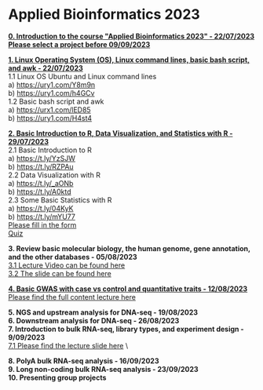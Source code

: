 # **Applied Bioinformatics 2023**

[**0. Introduction to the course "Applied Bioinformatics 2023" - 22/07/2023**](https://github.com/luuloi/AppliedBioinformatics2023/blob/56ac736b7dcb631d1b63999264e51c5f940ab0b0/Lecture0/Lecture0.pptx) \
[**Please select a project before 09/09/2023**](https://docs.google.com/spreadsheets/d/13wdcJoBUs-Uw3pWMku0huHMdTa5NOBIU1miyxDYlVw0/edit?usp=sharing)

[**1. Linux Operating System (OS), Linux command lines, basic bash script, and awk  - 22/07/2023**](https://github.com/luuloi/AppliedBioinformatics2023/tree/d19ed217da3a715642a1436a472c140ce288f975/Lecture1) \
   1.1 Linux OS Ubuntu and Linux command lines \
   a) https://ury1.com/Y8m9n \
   b) https://ury1.com/h4GCv \
   1.2 Basic bash script and awk \
   a) https://urx1.com/lED85 \
   b) https://ury1.com/H4st4 

[**2. Basic Introduction to R, Data Visualization, and Statistics with R  - 29/07/2023**](https://github.com/luuloi/AppliedBioinformatics2023/tree/d19ed217da3a715642a1436a472c140ce288f975/Lecture2) \
2.1 Basic Introduction to R \
a) https://t.ly/YzSJW \
b) https://t.ly/RZPAu \
2.2 Data Visualization with R \
a) https://t.ly/_aONb \
b) https://t.ly/A0ktd \
2.3 Some Basic Statistics with R \
a) https://t.ly/04KyK \
b) https://t.ly/mYU77 \
[Please fill in the form](https://docs.google.com/spreadsheets/d/1Ivx9iK1FTmQ3u1MH_u3lIlocKhDEss4yE8fg1yz_xo0/edit?usp=sharing) \
[Quiz](https://docs.google.com/forms/d/e/1FAIpQLSeq_nzCg52Mls9536ORNgOpU35c4k-uxgY2rnDjdCEs6pdvfg/viewform) 

**3. Review basic molecular biology, the human genome, gene annotation, and the other databases  - 05/08/2023** \
[3.1 Lecture Video can be found here](https://www.youtube.com/watch?v=j3A6jTiLlDo&list=PLXtgXP89Tyn92OdScNIYBUBI8DNCFCCN4&index=1) \
[3.2 The slide can be found here](https://github.com/luuloi/AppliedBioinformatics2023/tree/6958020d5b0aa414a76aacf8769c0fe5c400fcf0/Lecture3)

[**4. Basic GWAS with case vs control and quantitative traits - 12/08/2023**](https://github.com/luuloi/GWAS_Introduction_2023) \
[Please find the full content lecture here](https://github.com/luuloi/GWAS_Introduction_2023)

**5. NGS and upstream analysis for DNA-seq - 19/08/2023** \
**6. Downstream analysis for DNA-seq - 26/08/2023** \
**7. Introduction to bulk RNA-seq, library types, and experiment design - 9/09/2023** \
[7.1 Please find the lecture slide here](https://github.com/luuloi/AppliedBioinformatics2023/tree/d44ac31a6f50865ffa4b463f338cde7cf716f26a/Lecture7) \

**8. PolyA bulk RNA-seq analysis - 16/09/2023** \
**9. Long non-coding bulk RNA-seq analysis - 23/09/2023** \
**10. Presenting group projects**
